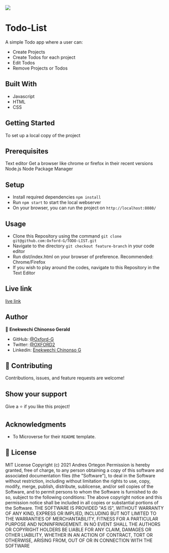 ![](https://img.shields.io/badge/Microverse-blueviolet)

# Todo-List

A simple Todo app where a user can:

- Create Projects
- Create Todos for each project
- Edit Todos
- Remove Projects or Todos

## Built With

- Javascript
- HTML
- CSS

## Getting Started

To set up a local copy of the project

## Prerequisites

Text editor Get a browser like chrome or firefox in their recent versions Node.js Node Package Manager

## Setup

- Install required dependencies `npm install`
- Run `npm start` to start the local webserver
- On your browser, you can run the project on `http://localhost:8080/`

## Usage

- Clone this Repository using the command `git clone git@github.com:Oxford-G/TODO-LIST.git`
- Navigate to the directory `git checkout feature-branch` in your code editor
- Run dist/index.html on your browser of preference. Recommended: Chrome/Firefox
- If you wish to play around the codes, navigate to this Repository in the Text Editor

## Live link

[live link](https://oxford-g.github.io/TODO-LIST/dist/index)

## Author

👤 **Enekwechi Chinonso Gerald**

- GitHub: [@Oxford-G](https://github.com/Oxford-G)
- Twitter: [@OXFORD2](https://twitter.com/OXFOXD2)
- Linkedin: [Enekwechi Chinonso G](https://www.linkedin.com/in/chinonso-enekwechi)

## 🤝 Contributing

Contributions, issues, and feature requests are welcome!

## Show your support

Give a ⭐️ if you like this project!

## Acknowledgments

- To Microverse for their `README` template.

## 📝 License

MIT License Copyright (c) 2021 Andres Ortegon Permission is hereby granted, free of charge, to any person obtaining a copy of this software and associated documentation files (the "Software"), to deal in the Software without restriction, including without limitation the rights to use, copy, modify, merge, publish, distribute, sublicense, and/or sell copies of the Software, and to permit persons to whom the Software is furnished to do so, subject to the following conditions: The above copyright notice and this permission notice shall be included in all copies or substantial portions of the Software. THE SOFTWARE IS PROVIDED "AS IS", WITHOUT WARRANTY OF ANY KIND, EXPRESS OR IMPLIED, INCLUDING BUT NOT LIMITED TO THE WARRANTIES OF MERCHANTABILITY, FITNESS FOR A PARTICULAR PURPOSE AND NONINFRINGEMENT. IN NO EVENT SHALL THE AUTHORS OR COPYRIGHT HOLDERS BE LIABLE FOR ANY CLAIM, DAMAGES OR OTHER LIABILITY, WHETHER IN AN ACTION OF CONTRACT, TORT OR OTHERWISE, ARISING FROM, OUT OF OR IN CONNECTION WITH THE SOFTWARE